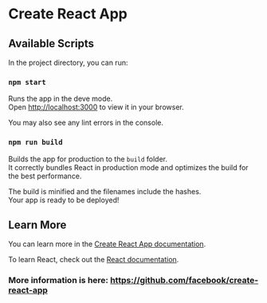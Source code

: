 # Create React App

## Available Scripts

In the project directory, you can run:

### `npm start`

Runs the app in the deve mode.\
Open [http://localhost:3000](http://localhost:3000) to view it in your browser.

You may also see any lint errors in the console.

### `npm run build`

Builds the app for production to the `build` folder.\
It correctly bundles React in production mode and optimizes the build for the best performance.

The build is minified and the filenames include the hashes.\
Your app is ready to be deployed!

## Learn More

You can learn more in the [Create React App documentation](https://facebook.github.io/create-react-app/docs/getting-started).

To learn React, check out the [React documentation](https://reactjs.org/).

### More information is here: https://github.com/facebook/create-react-app
